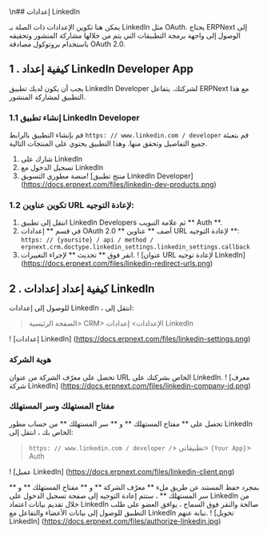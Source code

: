 \n## إعدادات LinkedIn

يمكن هنا تكوين الإعدادات ذات الصلة بـ LinkedIn مثل OAuth. يحتاج ERPNext إلى الوصول إلى واجهة برمجة التطبيقات التي يتم من خلالها مشاركة المنشور وتحقيقه باستخدام بروتوكول مصادقة OAuth 2.0.

## 1 \. كيفية إعداد LinkedIn Developer App

يجب أن يكون لديك تطبيق LinkedIn Developer لشركتك. يتفاعل ERPNext مع هذا التطبيق لمشاركة المنشور.

### 1.1 إنشاء تطبيق LinkedIn Developer

قم بإنشاء التطبيق بالرابط `https: // www.linkedin.com / developer` قم بتعبئة جميع التفاصيل وتحقق منها. وهذا التطبيق يحتوي على المنتجات التالية.

1. شارك على LinkedIn
2. تسجيل الدخول مع LinkedIn
3. منصة مطوري التسويق! [منتج تطبيق LinkedIn Developer] (https://docs.erpnext.com/files/linkedin-dev-products.png)

### 1.2 تكوين عناوين URL لإعادة التوجيه:

1. انتقل إلى تطبيق LinkedIn Developers ثم علامة التبويب ** Auth **.
2. في قسم ** إعدادات OAuth 2.0 ** أضف ** عناوين URL لإعادة التوجيه **: `https: // {yoursite} / api / method / erpnext.crm.doctype.linkedin_settings.linkedin_settings.callback`
3. انقر فوق ** تحديث ** لإجراء التغييرات. ! [عنوان URL لإعادة توجيه LinkedIn] (https://docs.erpnext.com/files/linkedin-redirect-urls.png)

## 2 \. كيفية إعداد إعدادات LinkedIn

للوصول إلى إعدادات LinkedIn ، انتقل إلى:

> الصفحة الرئيسية> CRM> الإعدادات> إعدادات LinkedIn

! [إعدادات LinkedIn] (https://docs.erpnext.com/files/linkedin-settings.png)

### هوية الشركة

تحصل على معرّف الشركة من عنوان URL الخاص بشركتك على LinkedIn. ! [معرف شركة LinkedIn] (https://docs.erpnext.com/files/linkedin-company-id.png)

### مفتاح المستهلك وسر المستهلك

تحصل على ** مفتاح المستهلك ** و ** سر المستهلك ** من حساب مطور LinkedIn الخاص بك ، انتقل إلى:

> `https: // www.linkedin.com / developer /`> تطبيقاتي> `{Your App}`> Auth

! [عميل LinkedIn] (https://docs.erpnext.com/files/linkedin-client.png)

بمجرد حفظ المستند عن طريق ملء ** معرّف الشركة ** و ** مفتاح المستهلك ** و ** سر المستهلك ** ، ستتم إعادة التوجيه إلى صفحة تسجيل الدخول على LinkedIn من خلال تقديم بيانات اعتماد LinkedIn صالحة والنقر فوق السماح ، يوافق العضو على طلب التطبيق للوصول إلى بيانات الأعضاء والتفاعل مع LinkedIn نيابة عنهم. ! [تخويل LinkedIn] (https://docs.erpnext.com/files/authorize-linkedin.jpg)